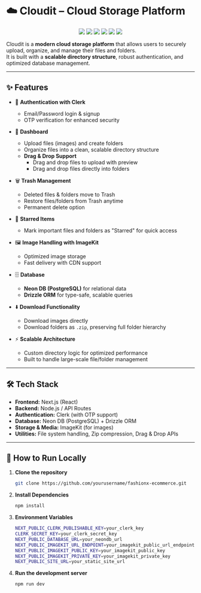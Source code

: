 # ☁️ Cloudit – Cloud Storage Platform

<p align="center">
  <a href="https://nextjs.org/"><img src="https://img.shields.io/badge/Next.js-000000?style=for-the-badge&logo=nextdotjs&logoColor=white" /></a>
  <a href="https://clerk.com/"><img src="https://img.shields.io/badge/Clerk-3B82F6?style=for-the-badge&logo=clerk&logoColor=white" /></a>
  <a href="https://www.postgresql.org/"><img src="https://img.shields.io/badge/PostgreSQL-316192?style=for-the-badge&logo=postgresql&logoColor=white" /></a>
  <a href="https://orm.drizzle.team/"><img src="https://img.shields.io/badge/Drizzle%20ORM-FFCA28?style=for-the-badge&logo=drizzle&logoColor=black" /></a>
  <a href="https://imagekit.io/"><img src="https://img.shields.io/badge/ImageKit-5C67F2?style=for-the-badge&logo=cloudinary&logoColor=white" /></a>
  <a href="https://neon.tech/"><img src="https://img.shields.io/badge/NeonDB-00E599?style=for-the-badge&logo=postgresql&logoColor=white" /></a>
</p>

Cloudit is a **modern cloud storage platform** that allows users to securely upload, organize, and manage their files and folders.  
It is built with a **scalable directory structure**, robust authentication, and optimized database management.  

---

## ✨ Features

- 🔐 **Authentication with Clerk**  
  - Email/Password login & signup  
  - OTP verification for enhanced security  

- 📂 **Dashboard**  
  - Upload files (images) and create folders  
  - Organize files into a clean, scalable directory structure  
  - **Drag & Drop Support**  
    - Drag and drop files to upload with preview  
    - Drag and drop files directly into folders  

- 🗑️ **Trash Management**  
  - Deleted files & folders move to Trash  
  - Restore files/folders from Trash anytime  
  - Permanent delete option  

- 🌟 **Starred Items**  
  - Mark important files and folders as "Starred" for quick access  

- 🖼️ **Image Handling with ImageKit**  
  - Optimized image storage  
  - Fast delivery with CDN support  

- 🗄️ **Database**  
  - **Neon DB (PostgreSQL)** for relational data  
  - **Drizzle ORM** for type-safe, scalable queries  

- ⬇️ **Download Functionality**  
  - Download images directly  
  - Download folders as `.zip`, preserving full folder hierarchy  

- ⚡ **Scalable Architecture**  
  - Custom directory logic for optimized performance  
  - Built to handle large-scale file/folder management  

---

## 🛠️ Tech Stack

- **Frontend:** Next.js (React)  
- **Backend:** Node.js / API Routes  
- **Authentication:** Clerk (with OTP support)  
- **Database:** Neon DB (PostgreSQL) + Drizzle ORM  
- **Storage & Media:** ImageKit (for images)  
- **Utilities:** File system handling, Zip compression, Drag & Drop APIs  

---

## 🚀 How to Run Locally

1. **Clone the repository**
   ```bash
   git clone https://github.com/yourusername/fashionx-ecommerce.git

2. **Install Dependencies**
   ```bash
   npm install

3. **Environment Variables**
    ```bash
    NEXT_PUBLIC_CLERK_PUBLISHABLE_KEY=your_clerk_key
    CLERK_SECRET_KEY=your_clerk_secret_key
    NEXT_PUBLIC_DATABASE_URL=your_neondb_url
    NEXT_PUBLIC_IMAGEKIT_URL_ENDPOINT=your_imagekit_public_url_endpoint
    NEXT_PUBLIC_IMAGEKIT_PUBLIC_KEY=your_imagekit_public_key
    NEXT_PUBLIC_IMAGEKIT_PRIVATE_KEY=your_imagekit_private_key
    NEXT_PUBLIC_SITE_URL=your_static_site_url

4. **Run the development server**
   ```bash
   npm run dev

